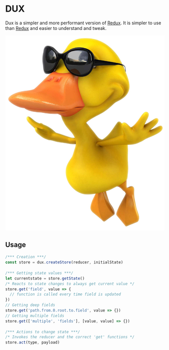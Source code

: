 # DUX

Dux is a simpler and more performant version of [Redux](https://redux.js.org). It is simpler to use than [Redux](https://redux.js.org) and easier to understand and tweak.

![dux icon](./dux.jpg)

## Usage

```javascript
/*** Creation ***/
const store = dux.createStore(reducer, initialState)

/*** Getting state values ***/
let currentstate = store.getState()
/* Reacts to state changes to always get current value */
store.get('field', value => {
  // function is called every time field is updated
})
// Getting deep fields
store.get('path.from.0.root.to.field', value => {})
// Getting multiple fields
store.get(['multiple', 'fields'], [value, value] => {})

/*** Actions to change state ***/
/* Invokes the reducer and the correct 'get' functions */
store.act(type, payload)
```



